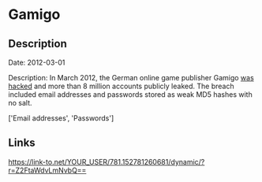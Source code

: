 # Gamigo

## Description

Date: 2012-03-01

Description:
In March 2012, the German online game publisher Gamigo <a href="http://www.zdnet.com/article/8-24-million-gamigo-passwords-leaked-after-hack/" target="_blank" rel="noopener">was hacked</a> and more than 8 million accounts publicly leaked. The breach included email addresses and passwords stored as weak MD5 hashes with no salt.


['Email addresses', 'Passwords']

## Links

https://link-to.net/YOUR_USER/781.152781260681/dynamic/?r=Z2FtaWdvLmNvbQ==